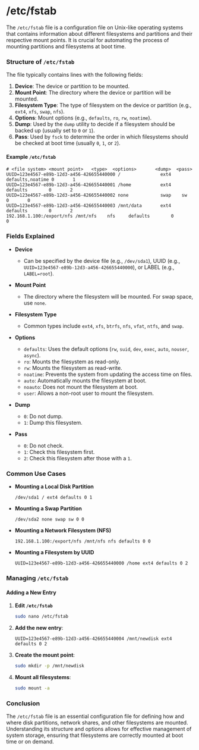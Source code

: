 # /etc/fstab

The `/etc/fstab` file is a configuration file on Unix-like operating systems that contains information about different filesystems and partitions and their respective mount points. It is crucial for automating the process of mounting partitions and filesystems at boot time.

### Structure of `/etc/fstab`

The file typically contains lines with the following fields:

1. **Device**: The device or partition to be mounted.
2. **Mount Point**: The directory where the device or partition will be mounted.
3. **Filesystem Type**: The type of filesystem on the device or partition (e.g., `ext4`, `xfs`, `swap`, `nfs`).
4. **Options**: Mount options (e.g., `defaults`, `ro`, `rw`, `noatime`).
5. **Dump**: Used by the `dump` utility to decide if a filesystem should be backed up (usually set to `0` or `1`).
6. **Pass**: Used by `fsck` to determine the order in which filesystems should be checked at boot time (usually `0`, `1`, or `2`).

#### Example `/etc/fstab`

```plaintext
# <file system> <mount point>   <type>  <options>       <dump>  <pass>
UUID=123e4567-e89b-12d3-a456-426655440000 /               ext4    defaults,noatime 0       1
UUID=123e4567-e89b-12d3-a456-426655440001 /home           ext4    defaults        0       2
UUID=123e4567-e89b-12d3-a456-426655440002 none            swap    sw              0       0
UUID=123e4567-e89b-12d3-a456-426655440003 /mnt/data       ext4    defaults        0       2
192.168.1.100:/export/nfs /mnt/nfs    nfs     defaults        0       0
```

### Fields Explained

- **Device**
  - Can be specified by the device file (e.g., `/dev/sda1`), UUID (e.g., `UUID=123e4567-e89b-12d3-a456-426655440000`), or LABEL (e.g., `LABEL=root`).

- **Mount Point**
  - The directory where the filesystem will be mounted. For swap space, use `none`.

- **Filesystem Type**
  - Common types include `ext4`, `xfs`, `btrfs`, `nfs`, `vfat`, `ntfs`, and `swap`.

- **Options**
  - `defaults`: Uses the default options (`rw`, `suid`, `dev`, `exec`, `auto`, `nouser`, `async`).
  - `ro`: Mounts the filesystem as read-only.
  - `rw`: Mounts the filesystem as read-write.
  - `noatime`: Prevents the system from updating the access time on files.
  - `auto`: Automatically mounts the filesystem at boot.
  - `noauto`: Does not mount the filesystem at boot.
  - `user`: Allows a non-root user to mount the filesystem.

- **Dump**
  - `0`: Do not dump.
  - `1`: Dump this filesystem.

- **Pass**
  - `0`: Do not check.
  - `1`: Check this filesystem first.
  - `2`: Check this filesystem after those with a `1`.

### Common Use Cases

- **Mounting a Local Disk Partition**
  ```plaintext
  /dev/sda1 / ext4 defaults 0 1
  ```

- **Mounting a Swap Partition**
  ```plaintext
  /dev/sda2 none swap sw 0 0
  ```

- **Mounting a Network Filesystem (NFS)**
  ```plaintext
  192.168.1.100:/export/nfs /mnt/nfs nfs defaults 0 0
  ```

- **Mounting a Filesystem by UUID**
  ```plaintext
  UUID=123e4567-e89b-12d3-a456-426655440000 /home ext4 defaults 0 2
  ```

### Managing `/etc/fstab`

#### Adding a New Entry

1. **Edit `/etc/fstab`**
   ```bash
   sudo nano /etc/fstab
   ```

2. **Add the new entry**:
   ```plaintext
   UUID=123e4567-e89b-12d3-a456-426655440004 /mnt/newdisk ext4 defaults 0 2
   ```

3. **Create the mount point**:
   ```bash
   sudo mkdir -p /mnt/newdisk
   ```

4. **Mount all filesystems**:
   ```bash
   sudo mount -a
   ```

### Conclusion

The `/etc/fstab` file is an essential configuration file for defining how and where disk partitions, network shares, and other filesystems are mounted. Understanding its structure and options allows for effective management of system storage, ensuring that filesystems are correctly mounted at boot time or on demand.
